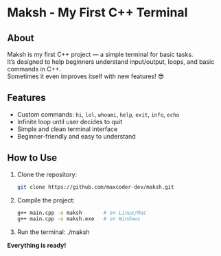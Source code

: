 # Maksh - My First C++ Terminal

## About
Maksh is my first C++ project — a simple terminal for basic tasks.  
It’s designed to help beginners understand input/output, loops, and basic commands in C++.  
Sometimes it even improves itself with new features! 😎

## Features
- Custom commands: `hi`, `lol`, `whoami`, `help`, `exit`, `info`, `echo` 
- Infinite loop until user decides to quit
- Simple and clean terminal interface
- Beginner-friendly and easy to understand

## How to Use
1. Clone the repository:
   ```bash
   git clone https://github.com/maxcoder-dev/maksh.git

2. Compile the project:
   ```bash
   g++ main.cpp -o maksh       # on Linux/Mac
   g++ main.cpp -o maksh.exe   # on Windows
   
3. Run the terminal:
  ./maksh

**Everything is ready!**
